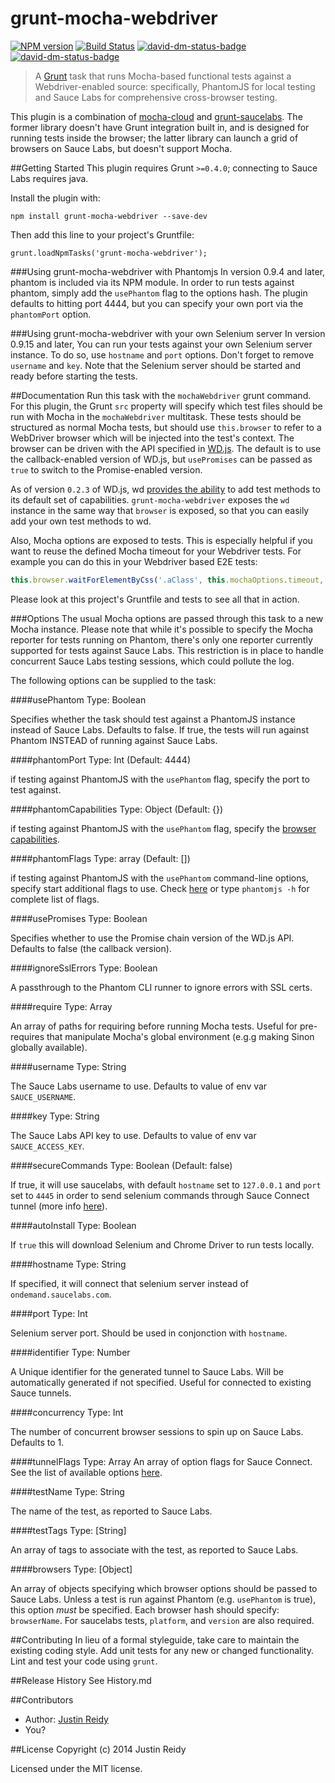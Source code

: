 # grunt-mocha-webdriver
[![NPM version](https://badge.fury.io/js/grunt-mocha-webdriver.png)](http://badge.fury.io/js/grunt-mocha-webdriver) [![Build Status](https://travis-ci.org/jmreidy/grunt-mocha-webdriver.svg?branch=master)](https://travis-ci.org/jmreidy/grunt-mocha-webdriver) [![david-dm-status-badge](https://david-dm.org/jmreidy/grunt-mocha-webdriver.png)](https://david-dm.org/jmreidy/grunt-mocha-webdriver#info=dependencies&view=table)
 [![david-dm-status-badge](https://david-dm.org/jmreidy/grunt-mocha-webdriver/dev-status.png)](https://david-dm.org/jmreidy/grunt-mocha-webdriver#info=devDependencies&view=table)
> A [Grunt](http://gruntjs.com) task that runs Mocha-based functional tests against
a Webdriver-enabled source: specifically, PhantomJS for local testing and Sauce Labs
for comprehensive cross-browser testing.

This plugin is a combination of [mocha-cloud](https://github.com/visionmedia/mocha-cloud) and
[grunt-saucelabs](https://github.com/axemclion/grunt-saucelabs). The former
library doesn't have Grunt integration built in, and is designed for running
tests inside the browser; the latter library can launch a grid of browsers on
Sauce Labs, but doesn't support Mocha.

##Getting Started
This plugin requires Grunt `>=0.4.0`; connecting to Sauce Labs requires java.

Install the plugin with:

```shell
npm install grunt-mocha-webdriver --save-dev
```

Then add this line to your project's Gruntfile:
```shell
grunt.loadNpmTasks('grunt-mocha-webdriver');
```

###Using grunt-mocha-webdriver with Phantomjs
In version 0.9.4 and later, phantom is included via its NPM module. In order
to run tests against phantom, simply add the `usePhantom` flag to the options hash.
The plugin defaults to hitting port 4444, but you can specify your own port via
the `phantomPort` option.

###Using grunt-mocha-webdriver with your own Selenium server
 In version 0.9.15 and later, You can run your tests against your own Selenium server instance.
 To do so, use ``hostname`` and ``port`` options.
 Don't forget to remove ``username`` and ``key``.
 Note that the Selenium server should be started and ready before starting the tests.

##Documentation
Run this task with the `mochaWebdriver` grunt command. For this plugin, the Grunt
`src` property will specify which test files should be run with Mocha in
the `mochaWebdriver` multitask. These tests should be structured as normal
Mocha tests, but should use `this.browser` to refer to a WebDriver browser
which will be injected into the test's context. The browser can be driven
with the API specified in [WD.js](https://github.com/admc/wd). The default
is to use the callback-enabled version of WD.js, but `usePromises` can be passed
as `true` to switch to the Promise-enabled version.

As of version `0.2.3` of WD.js, wd [provides the ability](https://github.com/admc/wd#adding-custom-methods)
to add test methods to its default set of capabilities. `grunt-mocha-webdriver`
exposes the `wd` instance in the same way that `browser` is exposed, so that
you can easily add your own test methods to wd.

Also, Mocha options are exposed to tests. This is especially helpful if you want to reuse the
defined Mocha timeout for your Webdriver tests. For example you can do this in your
Webdriver based E2E tests:

```js
this.browser.waitForElementByCss('.aClass', this.mochaOptions.timeout, cb);
```

Please look at this project's Gruntfile and tests to see all that in action.

###Options
The usual Mocha options are passed through this task to a new Mocha instance.
Please note that while it's possible to specify the Mocha reporter for
tests running on Phantom, there's only one reporter currently supported
for tests against Sauce Labs. This restriction is in place to handle
concurrent Sauce Labs testing sessions, which could pollute the log.

The following options can be supplied to the task:

####usePhantom
Type: Boolean

Specifies whether the task should test against a PhantomJS instance instead
of Sauce Labs. Defaults to false. If true, the tests will run against Phantom
INSTEAD of running against Sauce Labs.

####phantomPort
Type: Int (Default: 4444)

if testing against PhantomJS with the `usePhantom` flag, specify the port
to test against.

####phantomCapabilities
Type: Object (Default: {})

if testing against PhantomJS with the `usePhantom` flag, specify the
[browser capabilities](https://github.com/detro/ghostdriver#what-extra-webdriver-capabilities-ghostdriver-offers).

####phantomFlags
Type: array (Default: [])

if testing against PhantomJS with the `usePhantom` command-line options, specify start additional flags to use. Check [here](http://phantomjs.org/api/command-line.html) or type `phantomjs -h` for complete list of flags.

####usePromises
Type: Boolean

Specifies whether to use the Promise chain version of the WD.js API. Defaults to
false (the callback version).

####ignoreSslErrors
Type: Boolean

A passthrough to the Phantom CLI runner to ignore errors with SSL certs.

####require
Type: Array <String>

An array of paths for requiring before running Mocha tests. Useful for
pre-requires that manipulate Mocha's global environment (e.g.g making Sinon
globally available).

####username
Type: String

The Sauce Labs username to use. Defaults to value of env var `SAUCE_USERNAME`.

####key
Type: String

The Sauce Labs API key to use. Defaults to value of env var `SAUCE_ACCESS_KEY`.

####secureCommands
Type: Boolean (Default: false)

If true, it will use saucelabs, with default `hostname` set to `127.0.0.1` and `port` set to `4445`
in order to send selenium commands through Sauce Connect tunnel (more info
[here](https://saucelabs.com/docs/connect#selenium-relay)).

####autoInstall
Type: Boolean

If `true` this will download Selenium and Chrome Driver to run tests locally.

####hostname
Type: String

If specified, it will connect that selenium server instead of `ondemand.saucelabs.com`.

####port
Type: Int

Selenium server port. Should be used in conjonction with ``hostname``.

####identifier
Type: Number

A Unique identifier for the generated tunnel to Sauce Labs. Will be automatically
generated if not specified. Useful for connected to existing Sauce tunnels.

####concurrency
Type: Int

The number of concurrent browser sessions to spin up on Sauce Labs. Defaults to 1.

####tunnelFlags
Type: Array
An array of option flags for Sauce Connect. See the list of available options
 [here](https://saucelabs.com/docs/connect#connect-flags).

####testName
Type: String

The name of the test, as reported to Sauce Labs.

####testTags
Type: [String]

An array of tags to associate with the test, as reported to Sauce Labs.

####browsers
Type: [Object]

An array of objects specifying which browser options should be passed to Sauce Labs.
Unless a test is run against Phantom (e.g. `usePhantom` is true), this option
*must* be specified. Each browser hash should specify: `browserName`. For saucelabs tests, `platform`,
and `version` are also required.

##Contributing
In lieu of a formal styleguide, take care to maintain the existing coding style. Add
unit tests for any new or changed functionality. Lint and test your code using `grunt`.

##Release History
See History.md

##Contributors
 - Author: [Justin Reidy](https://github.com/jmreidy)
 - You?

##License
Copyright (c) 2014 Justin Reidy

Licensed under the MIT license.
